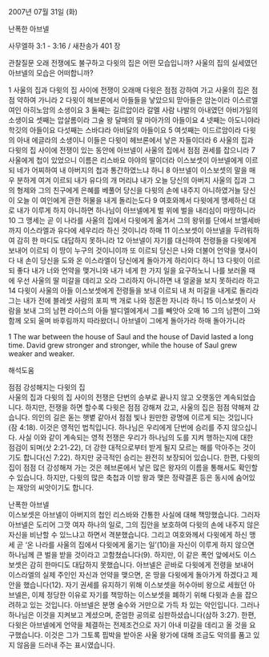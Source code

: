 2007년 07월 31일 (화)

난폭한 아브넬



사무엘하 3:1 - 3:16 / 새찬송가 401 장


관찰질문
오래 전쟁에도 불구하고 다윗의 집은 어떤 모습입니까?
사울의 집의 실세였던 아브넬의 모습은 어떠합니까? 

1 사울의 집과 다윗의 집 사이에 전쟁이 오래매 다윗은 점점 강하여 가고 사울의 집은 점점 약하여 가니라 2 다윗이 헤브론에서 아들들을 낳았으되 맏아들은 암논이라 이스르엘 여인 아히노암의 소생이요 3 둘째는 길르압이라 갈멜 사람 나발의 아내였던 아비가일의 소생이요 셋째는 압살롬이라 그술 왕 달매의 딸 마아가의 아들이요  4 넷째는 아도니야라 학깃의 아들이요 다섯째는 스바댜라 아비달의 아들이요 5 여섯째는 이드르암이라 다윗의 아내 에글라의 소생이니 이들은 다윗이 헤브론에서 낳은 자들이더라 6 사울의 집과 다윗의 집 사이에 전쟁이 있는 동안에 아브넬이 사울의 집에서 점점 권세를 잡으니라 7 사울에게 첩이 있었으니 이름은 리스바요 아야의 딸이더라 이스보셋이 아브넬에게 이르되 네가 어찌하여 내 아버지의 첩과 통간하였느냐 하니 8 아브넬이 이스보셋의 말을 매우 분하게 여겨 이르되 내가 유다의 개 머리냐 내가 오늘 당신의 아버지 사울의 집과 그의 형제와 그의 친구에게 은혜를 베풀어 당신을 다윗의 손에 내주지 아니하였거늘 당신이 오늘 이 여인에게 관한 허물을 내게 돌리는도다 9 여호와께서 다윗에게 맹세하신 대로 내가 이루게 하지 아니하면 하나님이 아브넬에게 벌 위에 벌을 내리심이 마땅하니라 10 그 맹세는 곧 이 나라를 사울의 집에서 다윗에게 옮겨서 그의 왕위를 단에서 브엘세바까지 이스라엘과 유다에 세우리라 하신 것이니라 하매 11 이스보셋이 아브넬을 두려워하여 감히 한 마디도 대답하지 못하니라 12 아브넬이 자기를 대신하여 전령들을 다윗에게 보내어 이르되 이 땅이 누구의 것이니이까 또 이르되 당신은 나와 더불어 언약을 맺사이다 내 손이 당신을 도와 온 이스라엘이 당신에게 돌아가게 하리이다 하니 13 다윗이 이르되 좋다 내가 너와 언약을 맺거니와 내가 네게 한 가지 일을 요구하노니 나를 보러올 때에 우선 사울의 딸 미갈을 데리고 오라 그리하지 아니하면 내 얼굴을 보지 못하리라 하고
14 다윗이 사울의 아들 이스보셋에게 전령들을 보내 이르되 내 처 미갈을 내게로 돌리라 그는 내가 전에 블레셋 사람의 포피 백 개로 나와 정혼한 자니라 하니 15 이스보셋이 사람을 보내 그의 남편 라이스의 아들 발디엘에게서 그를 빼앗아 오매 16 그의 남편이 그와 함께 오되 울며 바후림까지 따라왔더니 아브넬이 그에게 돌아가라 하매 돌아가니라  

1 The war between the house of Saul and the house of David lasted a long time. David grew stronger and stronger, while the house of Saul grew weaker and weaker.

해석도움





점점 강성해지는 다윗의 집  
사울의 집과 다윗의 집 사이의 전쟁은 단번의 승부로 끝나지 않고 오랫동안 계속되었습니다. 하지만, 전쟁을 하면 할수록 다윗은 점점 강해져 갔고, 사울의 집은 점점 약해져 갔습니다. 의인의 길은 돋는 햇볕 같아서 점점 빛나 원만한 광명에 이르게 되는 것입니다(잠 4:18). 이것은 영적인 법칙입니다. 하나님은 우리에게 단번에 승리를 주지 않으십니다. 사실 이와 같이 계속되는 영적 전쟁은 우리가 하나님의 도를 지켜 행하는지에 대한 점검이 되며(삿 2:21-22), 더 강한 대적으로부터 받게 될지 모르는 해를 막아주는 것이기도 합니다(신 7:22). 하지만 궁극적인 승리는 완전히 보장되어 있습니다. 한편, 다윗의 집이 점점 더 강성해져 가는 것은 헤브론에서 낳은 많은 왕자의 이름을 통해서도 확인할 수 있습니다. 하지만, 다윗의 많은 축첩과 이방 왕과 맺은 정략결혼 등은 동시에 숨어있는 재앙의 씨앗이기도 합니다.   

난폭한 아브넬  
이스보셋은 아브넬이 아버지의 첩인 리스바와 간통한 사실에 대해 책망했습니다. 그러자 아브넬은 도리어 그깟 여자 하나의 일로, 그의 집안을 보호하여 다윗의 손에 내주지 않은 자신을 비난할 수 있느냐고 하면서 격분했습니다. 그리고 여호와께서 다윗에게 하신 맹세 곧 ‘온 나라를 사울의 집에서 다윗에게 옮기는 일’(10)을 자신이 이루게 하지 않으면 하나님께 큰 벌을 받을 것이라고 고함쳤습니다(9). 하지만, 이 같은 폭언 앞에서도 이스보셋은 감히 한마디도 대답하지 못했습니다. 아브넬은 곧바로 다윗에게 전령을 보내어 이스라엘의 실제 주인인 자신과 언약을 맺으면, 온 땅을 다윗에게 돌아가게 하겠다고 제안을 했습니다(12). 자기 권세를 유지하기 위해 이스보셋을 허수아비 왕으로 세웠던 아브넬은, 이제 정당한 이유로 자기를 책망하는 이스보셋을 폐하기 위해 다윗과 손을 잡으려하고 있는 것입니다. 아브넬은 분명 술수와 거만으로 가득 차 있는 악인입니다. 그러나 하나님은 이것을 지켜보고 계셨으며, 준엄한 공의로 심판하셨습니다(삼하 3:27). 한편, 다윗은 아브넬에게 언약을 체결하는 전제조건으로 자기 아내 미갈을 데리고 올 것을 요구했습니다. 이것은 그가 그토록 핍박을 받아온 사울 왕가에 대해 조금도 악의를 품고 있지 않음을 드러내 주는 표시였습니다.
